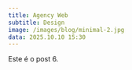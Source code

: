 ```yaml
---
title: Agency Web
subtitle: Design
image: /images/blog/minimal-2.jpg
data: 2025.10.10 15:30
---
```

Este é o post 6.